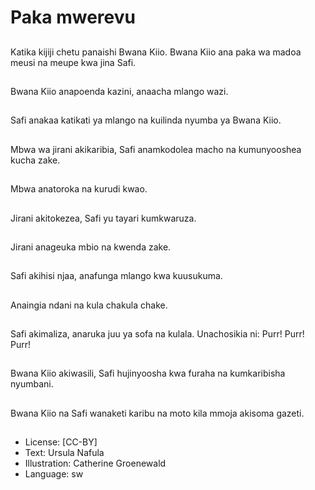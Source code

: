 # Paka mwerevu

##
Katika kijiji chetu
panaishi Bwana Kiio.
Bwana Kiio ana paka wa
madoa meusi na meupe
kwa jina Safi.


##
Bwana Kiio anapoenda
kazini, anaacha mlango
wazi.


##
Safi anakaa katikati ya
mlango na kuilinda
nyumba ya Bwana Kiio.


##
Mbwa wa jirani
akikaribia, Safi
anamkodolea macho na
kumunyooshea kucha
zake.


##
Mbwa anatoroka na
kurudi kwao.


##
Jirani akitokezea, Safi
yu tayari kumkwaruza.


##
Jirani anageuka mbio na
kwenda zake.


##
Safi akihisi njaa,
anafunga mlango kwa
kuusukuma.


##
Anaingia ndani na kula
chakula chake.


##
Safi akimaliza, anaruka
juu ya sofa na kulala.
Unachosikia ni: Purr!
Purr! Purr!


##
Bwana Kiio akiwasili,
Safi hujinyoosha kwa
furaha na kumkaribisha
nyumbani.


##
Bwana Kiio na Safi
wanaketi karibu na
moto kila mmoja
akisoma gazeti.


##
* License: [CC-BY]
* Text: Ursula Nafula
* Illustration: Catherine Groenewald
* Language: sw
